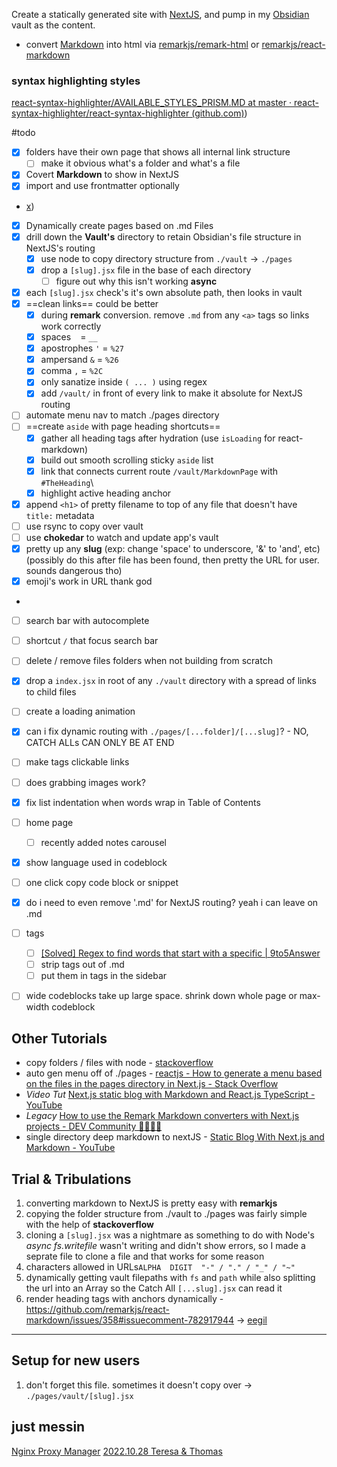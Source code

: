 Create a statically generated site with [NextJS](/vault/%F0%9F%93%81developer/Home__Lab__%F0%9F%8F%A0/NextJS.md), and pump in my [Obsidian](/vault/%F0%9F%93%81developer/Home__Lab__%F0%9F%8F%A0/Obsidian.md) vault as the content. 
- convert [Markdown](/vault/%F0%9F%93%81developer/Markdown.md) into html via [remarkjs/remark-html](/vault/https://github.com/remarkjs/remark-html) or [remarkjs/react-markdown](/vault/https://github.com/remarkjs/react-markdown)

### syntax highlighting styles
[react-syntax-highlighter/AVAILABLE_STYLES_PRISM.MD at master · react-syntax-highlighter/react-syntax-highlighter (github.com)](/vault/github.com))

#todo 
- [x] folders have their own page that shows all internal link structure
	- [ ] make it obvious what's a folder and what's a file
- [x] Covert **Markdown** to show in NextJS
- [x] import and use frontmatter optionally 
- [x](/vault/daveceddia.com))
- [x] Dynamically create pages based on .md Files
- [x] drill down the **Vault's** directory to retain Obsidian's file structure in NextJS's routing
	- [x] use node to copy directory structure from `./vault` -> `./pages`
	- [x] drop a `[slug].jsx` file in the base of each directory
		- [ ] figure out why this isn't working **async**
- [x] each `[slug].jsx` check's it's own absolute path, then looks in vault 
- [x] ==clean links== could be better
	- [x] during **remark** conversion. remove `.md` from any `<a>` tags so links work correctly 
	- [x] spaces ` ` = `__`
	- [x] apostrophes `'` = `%27`
	- [x] ampersand `&` = `%26`
	- [x] comma `,` = `%2C`
	- [x] only sanatize inside `( ... )` using regex
	- [x] add `/vault/` in front of every link to make it absolute for NextJS routing
- [ ] automate menu nav to match ./pages directory 
- [ ] ==create `aside` with page heading shortcuts==
	- [x] gather all heading tags after hydration (use `isLoading` for react-markdown)
	- [x] build out  smooth scrolling sticky `aside` list 
	- [x] link that connects current route `/vault/MarkdownPage` with `#TheHeading`\
	- [x] highlight active heading anchor
- [x] append `<h1>` of pretty filename to top of any file that doesn't have `title:` metadata 
- [ ] use rsync to copy over vault
- [ ] use **chokedar** to watch and update app's vault 
- [x] pretty up any **slug** (exp: change 'space' to underscore, '&' to 'and', etc) (possibly do this after file has been found, then pretty the URL for user. sounds dangerous tho)
- [x] emoji's work in URL thank god
- [](/vault/https://ahmadawais.com/next-js-absolute-imports-aliases/#:~:text=Next.js__Absolute__Imports__%2523__Basically__you__only__need,via__jsconfig.json__(JS__projects)__or__tsconfig.json__(TS__projects).)
- [ ] search bar with autocomplete 
- [ ] shortcut `/` that focus search bar
- [ ] delete / remove files folders when not building from scratch
- [x] drop a `index.jsx` in root of any `./vault` directory with a spread of links to child files
- [ ] create a loading animation
- [x] can i fix dynamic routing with `./pages/[...folder]/[...slug]`? - NO, CATCH ALLs CAN ONLY BE AT END
- [ ] make tags clickable links
- [ ] does grabbing images work?
- [x] fix list indentation when words wrap in Table of Contents
- [ ] home page
	- [ ] recently added notes carousel
- [x] show language used in codeblock
- [ ] one click copy code block or snippet
- [x] do i need to even remove '.md' for NextJS routing? yeah i can leave on .md
- [ ] tags
	- [ ] [[Solved] Regex to find words that start with a specific | 9to5Answer](/vault/https://9to5answer.com/regex-to-find-words-that-start-with-a-specific-character)
	- [ ] strip tags out of .md
	- [ ] put them in <a> tags in the sidebar
- [ ] wide codeblocks take up large space. shrink down whole page or max-width codeblock 


## Other Tutorials 
- copy folders / files with node - [stackoverflow](/vault/https://stackoverflow.com/a/64255382/15579591)
- auto gen menu off of ./pages - [reactjs - How to generate a menu based on the files in the pages directory in Next.js - Stack Overflow](/vault/https://stackoverflow.com/questions/63692392/how-to-generate-a-menu-based-on-the-files-in-the-pages-directory-in-next-js)
- *Video Tut* [Next.js static blog with Markdown and React.js TypeScript - YouTube](/vault/https://www.youtube.com/watch?v=vdW1VStKUUU)
- *Legacy* [How to use the Remark Markdown converters with Next.js projects - DEV Community 👩‍💻👨‍💻](/vault/https://dev.to/jameswallis/how-to-use-the-remark-markdown-converters-with-next-js-projects-a8a)
- single directory deep markdown to nextJS - [Static Blog With Next.js and Markdown - YouTube](/vault/https://www.youtube.com/watch?v=MrjeefD8sac&t=2055s) 

## Trial & Tribulations
1. converting markdown to NextJS is pretty easy with **remarkjs**
2. copying the folder structure from ./vault to ./pages was fairly simple with the help of **stackoverflow**
3. cloning a `[slug].jsx` was a nightmare as something to do with Node's *async fs.writefile* wasn't writing and didn't show errors, so I made a seprate file to clone a file and that works for some reason  
4. characters allowed in URLs`ALPHA  DIGIT  "-" / "." / "_" / "~"` 
5. dynamically getting vault filepaths with `fs` and `path` while also  splitting the url into an Array  so the Catch All `[...slug].jsx` can read it
6. render heading tags with anchors dynamically - https://github.com/remarkjs/react-markdown/issues/358#issuecomment-782917944 -> [eegil](/vault/https://github.com/eegli)

---

## Setup for new users
1. don't forget this file. sometimes it doesn't copy over -> `./pages/vault/[slug].jsx`

## just messin
[Nginx Proxy Manager](/vault/%F0%9F%93%81developer/Home__Lab__%F0%9F%8F%A0/Nginx__Proxy__Manager.md)
[2022.10.28 Teresa & Thomas](/vault/%F0%9F%93%81music/DJ_William%F0%9F%8E%9B/2022.10.28__Teresa__&__Thomas.md)